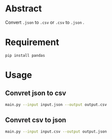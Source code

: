 # Abstract
Convert `.json` to `.csv` or `.csv` to `.json` .

# Requirement

```
pip install pandas
```

# Usage

## Convret json to csv

```bash
main.py --input input.json --output output.csv
```

## Convret csv to json

```bash
main.py --input input.csv --output output.json
```

